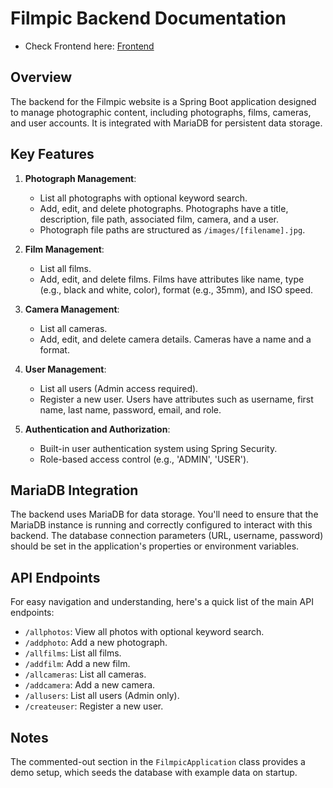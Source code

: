 # Filmpic Backend Documentation
- Check Frontend here: [Frontend](https://github.com/jounijoh/homepage)

## Overview

The backend for the Filmpic website is a Spring Boot application designed to manage photographic content, including photographs, films, cameras, and user accounts. It is integrated with MariaDB for persistent data storage.

## Key Features

1. **Photograph Management**:
    - List all photographs with optional keyword search.
    - Add, edit, and delete photographs. Photographs have a title, description, file path, associated film, camera, and a user.
    - Photograph file paths are structured as `/images/[filename].jpg`.

2. **Film Management**:
    - List all films.
    - Add, edit, and delete films. Films have attributes like name, type (e.g., black and white, color), format (e.g., 35mm), and ISO speed.

3. **Camera Management**:
    - List all cameras.
    - Add, edit, and delete camera details. Cameras have a name and a format.

4. **User Management**:
    - List all users (Admin access required).
    - Register a new user. Users have attributes such as username, first name, last name, password, email, and role.

5. **Authentication and Authorization**:
    - Built-in user authentication system using Spring Security.
    - Role-based access control (e.g., 'ADMIN', 'USER').

## MariaDB Integration

The backend uses MariaDB for data storage. You'll need to ensure that the MariaDB instance is running and correctly configured to interact with this backend. The database connection parameters (URL, username, password) should be set in the application's properties or environment variables.


## API Endpoints

For easy navigation and understanding, here's a quick list of the main API endpoints:

- `/allphotos`: View all photos with optional keyword search.
- `/addphoto`: Add a new photograph.
- `/allfilms`: List all films.
- `/addfilm`: Add a new film.
- `/allcameras`: List all cameras.
- `/addcamera`: Add a new camera.
- `/allusers`: List all users (Admin only).
- `/createuser`: Register a new user.

## Notes

The commented-out section in the `FilmpicApplication` class provides a demo setup, which seeds the database with example data on startup. 





